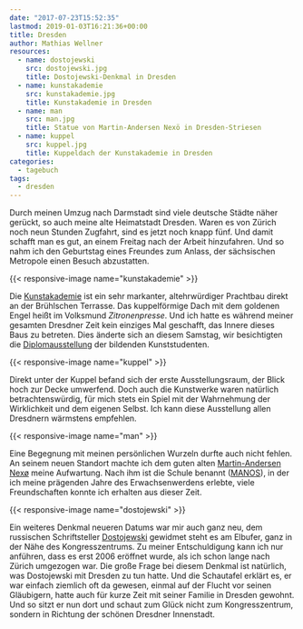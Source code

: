 ```yaml
---
date: "2017-07-23T15:52:35"
lastmod: 2019-01-03T16:21:36+00:00
title: Dresden
author: Mathias Wellner
resources:
  - name: dostojewski
    src: dostojewski.jpg
    title: Dostojewski-Denkmal in Dresden
  - name: kunstakademie
    src: kunstakademie.jpg
    title: Kunstakademie in Dresden
  - name: man
    src: man.jpg
    title: Statue von Martin-Andersen Nexö in Dresden-Striesen
  - name: kuppel
    src: kuppel.jpg
    title: Kuppeldach der Kunstakademie in Dresden
categories:
  - tagebuch
tags:
  - dresden
---
```

Durch meinen Umzug nach Darmstadt sind viele deutsche Städte näher gerückt, so auch meine alte Heimatstadt Dresden. Waren es von Zürich noch neun Stunden Zugfahrt, sind es jetzt noch knapp fünf. Und damit schafft man es gut, an einem Freitag nach der Arbeit hinzufahren. Und so nahm ich den Geburtstag eines Freundes zum Anlass, der sächsischen Metropole einen Besuch abzustatten.

<!--more-->

{{< responsive-image name="kunstakademie" >}}

Die [Kunstakademie](https://de.wikipedia.org/wiki/Kunstakademie_(Dresden)) ist ein sehr markanter, altehrwürdiger Prachtbau direkt an der Brühlschen Terrasse. Das kuppelförmige Dach mit dem goldenen Engel heißt im Volksmund _Zitronenpresse_. Und ich hatte es während meiner gesamten Dresdner Zeit kein einziges Mal geschafft, das Innere dieses Baus zu betreten. Dies änderte sich an diesem Samstag, wir besichtigten die [Diplomausstellung](http://www.hfbk-dresden.de/aktuell/details/calendar/2017/07/22/event/tx_cal_phpicalendar/diplomausstellung_2017-1) der bildenden Kunststudenten. 

{{< responsive-image name="kuppel" >}}

Direkt unter der Kuppel befand sich der erste Ausstellungsraum, der Blick hoch zur Decke umwerfend. Doch auch die Kunstwerke waren natürlich betrachtenswürdig, für mich stets ein Spiel mit der Wahrnehmung der Wirklichkeit und dem eigenen Selbst. Ich kann diese Ausstellung allen Dresdnern wärmstens empfehlen. 

{{< responsive-image name="man" >}}

Eine Begegnung mit meinen persönlichen Wurzeln durfte auch nicht fehlen. An seinem neuen Standort machte ich dem guten alten [Martin-Andersen Nexø](https://de.wikipedia.org/wiki/Martin_Andersen_Nex%C3%B8) meine Aufwartung. Nach ihm ist die Schule benannt ([MANOS](https://de.wikipedia.org/wiki/Martin-Andersen-Nex%C3%B6-Gymnasium)), in der ich meine prägenden Jahre des Erwachsenwerdens erlebte, viele Freundschaften konnte ich erhalten aus dieser Zeit. 

{{< responsive-image name="dostojewski" >}}

Ein weiteres Denkmal neueren Datums war mir auch ganz neu, dem russischen Schriftsteller [Dostojewski](https://de.wikipedia.org/wiki/Fjodor_Michailowitsch_Dostojewski) gewidmet steht es am Elbufer, ganz in der Nähe des Kongresszentrums. Zu meiner Entschuldigung kann ich nur anführen, dass es erst 2006 eröffnet wurde, als ich schon lange nach Zürich umgezogen war. Die große Frage bei diesem Denkmal ist natürlich, was Dostojewski mit Dresden zu tun hatte. Und die Schautafel erklärt es, er war einfach ziemlich oft da gewesen, einmal auf der Flucht vor seinen Gläubigern, hatte auch für kurze Zeit mit seiner Familie in Dresden gewohnt. Und so sitzt er nun dort und schaut zum Glück nicht zum Kongresszentrum, sondern in Richtung der schönen Dresdner Innenstadt. 